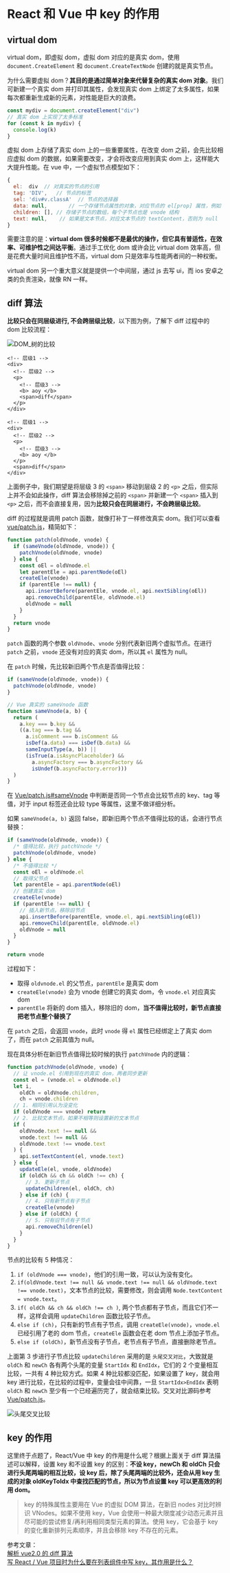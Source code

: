 # React 和 Vue 中 key 的作用

## virtual dom

virtual dom，即虚拟 dom，虚拟 dom 对应的是真实 dom，使用 `document.CreateElement` 和 `document.CreateTextNode` 创建的就是真实节点。

为什么需要虚拟 dom？**其目的是通过简单对象来代替复杂的真实 dom 对象**。我们可新建一个真实 dom 并打印其属性，会发现真实 dom 上绑定了太多属性，如果每次都重新生成新的元素，对性能是巨大的浪费。

```javascript
const mydiv = document.createElement("div")
// 真实 dom 上实现了太多标准
for (const k in mydiv) {
  console.log(k)
}
```

虚拟 dom 上存储了真实 dom 上的一些重要属性，在改变 dom 之前，会先比较相应虚拟 dom 的数据，如果需要改变，才会将改变应用到真实 dom 上，这样能大大提升性能。在 vue 中，一个虚拟节点模型如下：

```javascript
{
  el:  div  // 对真实的节点的引用
  tag: 'DIV',   // 节点的标签
  sel: 'div#v.classA'  // 节点的选择器
  data: null,       // 一个存储节点属性的对象，对应节点的 el[prop] 属性，例如 onclick , style
  children: [], // 存储子节点的数组，每个子节点也是 vnode 结构
  text: null,    // 如果是文本节点，对应文本节点的 textContent，否则为 null
}
```

需要注意的是：**virtual dom 很多时候都不是最优的操作，但它具有普适性，在效率、可维护性之间达平衡**。通过手工优化 dom 或许会比 virtual dom 效率高，但是花费大量时间且维护性不高，virtual dom 只是效率与性能两者间的一种权衡。

virtual dom 另一个重大意义就是提供一个中间层，通过 js 去写 ui，而 ios 安卓之类的负责渲染，就像 RN 一样。

## diff 算法

**比较只会在同层级进行, 不会跨层级比较**，以下图为例，了解下 diff 过程中的 dom 比较流程：

![DOM_树的比较](/IMAGES/React-和-Vue-中-key-的作用/key-DOM树的比较.jpg)

```markup
<!-- 层级1 -->
<div>
  <!-- 层级2 -->
  <p>
    <!-- 层级3 -->
    <b> aoy </b>
    <span>diff</span>
  </p>
</div>

<!-- 层级1 -->
<div>
  <!-- 层级2 -->
  <p>
    <!-- 层级3 -->
    <b> aoy </b>
  </p>
  <span>diff</span>
</div>
```

上面例子中，我们期望是将层级 3 的 `<span>` 移动到层级 2 的 `<p>` 之后，但实际上并不会如此操作，diff 算法会移除掉之前的 `<span>` 并新建一个 `<span>` 插入到 `<p>` 之后，而不会直接复用，因为**比较只会在同层进行，不会跨层级比较**。

diff 的过程就是调用 patch 函数，就像打补丁一样修改真实 dom。我们可以查看 [vue/patch.js](https://github.com/vuejs/vue/blob/dev/src/core/vdom/patch.js#L715)，精简如下：

```javascript
function patch(oldVnode, vnode) {
  if (sameVnode(oldVnode, vnode)) {
    patchVnode(oldVnode, vnode)
  } else {
    const oEl = oldVnode.el
    let parentEle = api.parentNode(oEl)
    createEle(vnode)
    if (parentEle !== null) {
      api.insertBefore(parentEle, vnode.el, api.nextSibling(oEl))
      api.removeChild(parentEle, oldVnode.el)
      oldVnode = null
    }
  }
  return vnode
}
```

`patch` 函数的两个参数 `oldVnode`、`vnode` 分别代表新旧两个虚拟节点。在进行 `patch` 之前，`vnode` 还没有对应的真实 dom，所以其 `el` 属性为 null。

在 `patch` 时候，先比较新旧两个节点是否值得比较：

```javascript
if (sameVnode(oldVnode, vnode)) {
  patchVnode(oldVnode, vnode)
}

// Vue 真实的 sameVnode 函数
function sameVnode(a, b) {
  return (
    a.key === b.key &&
    ((a.tag === b.tag &&
      a.isComment === b.isComment &&
      isDef(a.data) === isDef(b.data) &&
      sameInputType(a, b)) ||
      (isTrue(a.isAsyncPlaceholder) &&
        a.asyncFactory === b.asyncFactory &&
        isUndef(b.asyncFactory.error)))
  )
}
```

在 [Vue/patch.js\#sameVnode](https://github.com/vuejs/vue/blob/dev/src/core/vdom/patch.js#L35) 中判断是否同一个节点会比较节点的 key、tag 等值，对于 input 标签还会比较 type 等属性，这里不做详细分析。

如果 `sameVnode(a, b)` 返回 false，即新旧两个节点不值得比较的话，会进行节点替换：

```javascript
if (sameVnode(oldVnode, vnode)) {
  /* 值得比较，执行 patchVnode */
  patchVnode(oldVnode, vnode)
} else {
  /* 不值得比较 */
  const oEl = oldVnode.el
  // 取得父节点
  let parentEle = api.parentNode(oEl)
  // 创建真实 dom
  createEle(vnode)
  if (parentEle !== null) {
    // 插入新节点，移除旧节点
    api.insertBefore(parentEle, vnode.el, api.nextSibling(oEl))
    api.removeChild(parentEle, oldVnode.el)
    oldVnode = null
  }
}

return vnode
```

过程如下：

- 取得 `oldvnode.el` 的父节点，`parentEle` 是真实 dom
- `createEle(vnode)` 会为 vnode 创建它的真实 dom，令 `vnode.el` 对应真实 dom
- `parentEle` 将新的 dom 插入，移除旧的 dom，**当不值得比较时，新节点直接把老节点整个替换了**

在 `patch` 之后，会返回 `vnode`，此时 `vnode` 得 `el` 属性已经绑定上了真实 dom 了，而在 `patch` 之前其值为 null。

现在具体分析在新旧节点值得比较时候的执行 `patchVnode` 内的逻辑：

```javascript
function patchVnode(oldVnode, vnode) {
  // 让 vnode.el 引用到现在的真实 dom，两者同步更新
  const el = (vnode.el = oldVnode.el)
  let i,
    oldCh = oldVnode.children,
    ch = vnode.children
  // 1. 相同引用认为没变化
  if (oldVnode === vnode) return
  // 2. 比较文本节点，如果不相等则设置新的文本节点
  if (
    oldVnode.text !== null &&
    vnode.text !== null &&
    oldVnode.text !== vnode.text
  ) {
    api.setTextContent(el, vnode.text)
  } else {
    updateEle(el, vnode, oldVnode)
    if (oldCh && ch && oldCh !== ch) {
      // 3. 更新子节点
      updateChildren(el, oldCh, ch)
    } else if (ch) {
      // 4. 只有新节点有子节点
      createEle(vnode)
    } else if (oldCh) {
      // 5. 只有旧节点有子节点
      api.removeChildren(el)
    }
  }
}
```

节点的比较有 5 种情况：

1. `if (oldVnode === vnode)`，他们的引用一致，可以认为没有变化。
2. `if(oldVnode.text !== null && vnode.text !== null && oldVnode.text !== vnode.text)`，文本节点的比较，需要修改，则会调用 `Node.textContent = vnode.text`。
3. `if( oldCh && ch && oldCh !== ch )`, 两个节点都有子节点，而且它们不一样，这样会调用 `updateChildren` 函数比较子节点。
4. `else if (ch)`，只有新的节点有子节点，调用 `createEle(vnode)`，`vnode.el` 已经引用了老的 dom 节点，`createEle` 函数会在老 dom 节点上添加子节点。
5. `else if (oldCh)`，新节点没有子节点，老节点有子节点，直接删除老节点。

上面第 3 步进行子节点比较 `updateChildren` 采用的是 `头尾交叉对比`，大致就是 `oldCh` 和 `newCh` 各有两个头尾的变量 `StartIdx` 和 `EndIdx`，它们的 2 个变量相互比较，一共有 4 种比较方式。如果 4 种比较都没匹配，如果设置了 key，就会用 key 进行比较，在比较的过程中，变量会往中间靠，一旦 `StartIdx>EndIdx` 表明 `oldCh` 和 `newCh` 至少有一个已经遍历完了，就会结束比较。交叉对比源码参考 [Vue/patch.js](https://github.com/vuejs/vue/blob/dev/src/core/vdom/patch.js#L424)。

![头尾交叉比较](/IMAGES/React-和-Vue-中-key-的作用/key-diff2.png)

## key 的作用

这里终于点题了，React/Vue 中 key 的作用是什么呢？根据上面关于 diff 算法描述可以解释，设置 key 和不设置 key 的区别：**不设 key，newCh 和 oldCh 只会进行头尾两端的相互比较，设 key 后，除了头尾两端的比较外，还会从用 key 生成的对象 oldKeyToIdx 中查找匹配的节点，所以为节点设置 key 可以更高效的利用 dom。**

> key 的特殊属性主要用在 Vue 的虚拟 DOM 算法，在新旧 nodes 对比时辨识 VNodes。如果不使用 key，Vue 会使用一种最大限度减少动态元素并且尽可能的尝试修复/再利用相同类型元素的算法。使用 key，它会基于 key 的变化重新排列元素顺序，并且会移除 key 不存在的元素。

参考文章：  
[解析 vue2.0 的 diff 算法](https://github.com/aooy/blog/issues/2)  
[写 React / Vue 项目时为什么要在列表组件中写 key，其作用是什么？](https://github.com/Advanced-Frontend/Daily-Interview-Question/issues/1)
